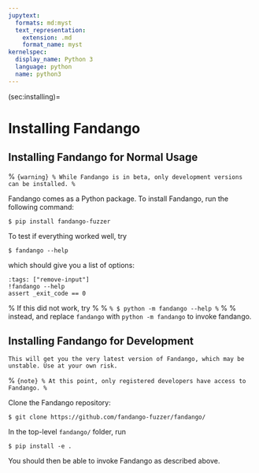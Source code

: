 ```yaml
---
jupytext:
  formats: md:myst
  text_representation:
    extension: .md
    format_name: myst
kernelspec:
  display_name: Python 3
  language: python
  name: python3
---
```


(sec:installing)=
# Installing Fandango

## Installing Fandango for Normal Usage

% ```{warning}
% While Fandango is in beta, only development versions can be installed.
% ```

Fandango comes as a Python package. To install Fandango, run the following command:

```
$ pip install fandango-fuzzer
```

To test if everything worked well, try

```
$ fandango --help
```

which should give you a list of options:

```{code-cell}
:tags: ["remove-input"]
!fandango --help
assert _exit_code == 0
```

% If this did not work, try
% 
% ```
% $ python -m fandango --help
% ```
% 
% instead, and replace `fandango` with `python -m fandango` to invoke fandango.


## Installing Fandango for Development

```{caution}
This will get you the very latest version of Fandango, which may be unstable. Use at your own risk.
```

% ```{note}
% At this point, only registered developers have access to Fandango.
% ```

Clone the Fandango repository:

```
$ git clone https://github.com/fandango-fuzzer/fandango/
```

In the top-level `fandango/` folder, run
```
$ pip install -e .
```

You should then be able to invoke Fandango as described above.
